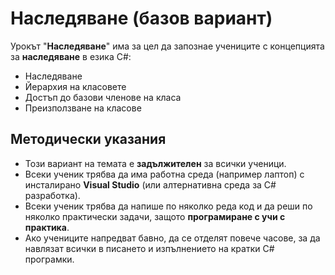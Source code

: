 # Наследяване (базов вариант)

Урокът "**Наследяване**" има за цел да запознае учениците с концепцията за **наследяване** в езика C#:
 - Наследяване
 - Йерархия на класовете
 - Достъп до базови членове на класа
 - Преизползване на класове


## Методически указания
  - Този вариант на темата е **задължителен** за всички ученици.
  - Всеки ученик трябва да има работна среда (например лаптоп) с инсталирано **Visual Studio** (или алтернативна среда за C# разработка).
  - Всеки ученик трябва да напише по няколко реда код и да реши по няколко практически задачи, защото **програмиране с учи с практика**.
  - Ако учениците напредват бавно, да се отделят повече часове, за да навлязат всички в писането и изпълнението на кратки C# програмки.
